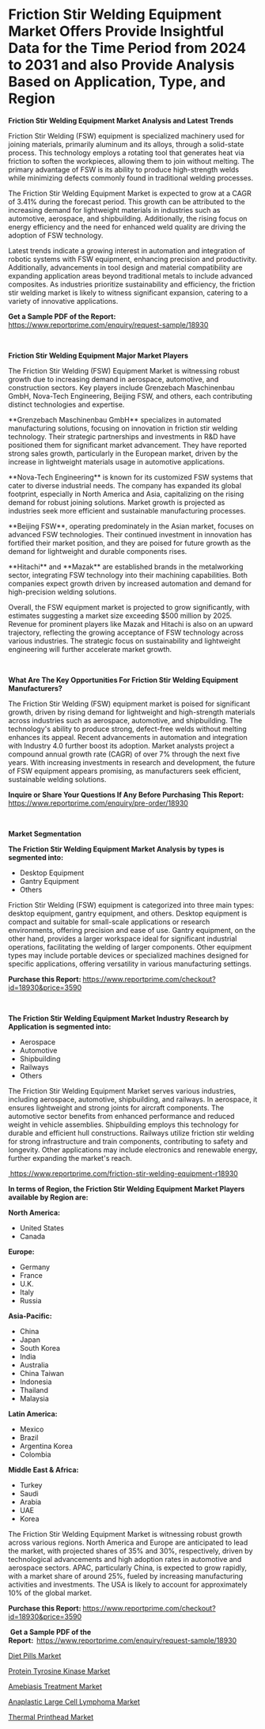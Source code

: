 <p><h1>Friction Stir Welding Equipment Market Offers Provide Insightful Data for the Time Period from 2024 to 2031 and also Provide Analysis Based on Application, Type, and Region</h1></p><p><strong>Friction Stir Welding Equipment Market Analysis and Latest Trends</strong></p>
<p><p>Friction Stir Welding (FSW) equipment is specialized machinery used for joining materials, primarily aluminum and its alloys, through a solid-state process. This technology employs a rotating tool that generates heat via friction to soften the workpieces, allowing them to join without melting. The primary advantage of FSW is its ability to produce high-strength welds while minimizing defects commonly found in traditional welding processes.</p><p>The Friction Stir Welding Equipment Market is expected to grow at a CAGR of 3.41% during the forecast period. This growth can be attributed to the increasing demand for lightweight materials in industries such as automotive, aerospace, and shipbuilding. Additionally, the rising focus on energy efficiency and the need for enhanced weld quality are driving the adoption of FSW technology. </p><p>Latest trends indicate a growing interest in automation and integration of robotic systems with FSW equipment, enhancing precision and productivity. Additionally, advancements in tool design and material compatibility are expanding application areas beyond traditional metals to include advanced composites. As industries prioritize sustainability and efficiency, the friction stir welding market is likely to witness significant expansion, catering to a variety of innovative applications.</p></p>
<p><strong>Get a Sample PDF of the Report:&nbsp;</strong> <a href="https://www.reportprime.com/enquiry/request-sample/18930?utm_campaign=104&utm_medium=2&utm_source=Github&utm_content=ia&utm_term=22112024&utm_id=friction-stir-welding-equipment">https://www.reportprime.com/enquiry/request-sample/18930</a></p>
<p>&nbsp;</p>
<p><strong>Friction Stir Welding Equipment Major Market Players</strong></p>
<p><p>The Friction Stir Welding (FSW) Equipment Market is witnessing robust growth due to increasing demand in aerospace, automotive, and construction sectors. Key players include Grenzebach Maschinenbau GmbH, Nova-Tech Engineering, Beijing FSW, and others, each contributing distinct technologies and expertise.</p><p>**Grenzebach Maschinenbau GmbH** specializes in automated manufacturing solutions, focusing on innovation in friction stir welding technology. Their strategic partnerships and investments in R&D have positioned them for significant market advancement. They have reported strong sales growth, particularly in the European market, driven by the increase in lightweight materials usage in automotive applications.</p><p>**Nova-Tech Engineering** is known for its customized FSW systems that cater to diverse industrial needs. The company has expanded its global footprint, especially in North America and Asia, capitalizing on the rising demand for robust joining solutions. Market growth is projected as industries seek more efficient and sustainable manufacturing processes.</p><p>**Beijing FSW**, operating predominately in the Asian market, focuses on advanced FSW technologies. Their continued investment in innovation has fortified their market position, and they are poised for future growth as the demand for lightweight and durable components rises.</p><p>**Hitachi** and **Mazak** are established brands in the metalworking sector, integrating FSW technology into their machining capabilities. Both companies expect growth driven by increased automation and demand for high-precision welding solutions.</p><p>Overall, the FSW equipment market is projected to grow significantly, with estimates suggesting a market size exceeding $500 million by 2025. Revenue for prominent players like Mazak and Hitachi is also on an upward trajectory, reflecting the growing acceptance of FSW technology across various industries. The strategic focus on sustainability and lightweight engineering will further accelerate market growth.</p></p>
<p>&nbsp;</p>
<p><strong>What Are The Key Opportunities For Friction Stir Welding Equipment Manufacturers?</strong></p>
<p><p>The Friction Stir Welding (FSW) equipment market is poised for significant growth, driven by rising demand for lightweight and high-strength materials across industries such as aerospace, automotive, and shipbuilding. The technology's ability to produce strong, defect-free welds without melting enhances its appeal. Recent advancements in automation and integration with Industry 4.0 further boost its adoption. Market analysts project a compound annual growth rate (CAGR) of over 7% through the next five years. With increasing investments in research and development, the future of FSW equipment appears promising, as manufacturers seek efficient, sustainable welding solutions.</p></p>
<p><strong>Inquire or Share Your Questions If Any Before Purchasing This Report:</strong> <a href="https://www.reportprime.com/enquiry/pre-order/18930?utm_campaign=104&utm_medium=2&utm_source=Github&utm_content=ia&utm_term=22112024&utm_id=friction-stir-welding-equipment">https://www.reportprime.com/enquiry/pre-order/18930</a></p>
<p>&nbsp;</p>
<p><strong>Market Segmentation</strong></p>
<p><strong>The Friction Stir Welding Equipment Market Analysis by types is segmented into:</strong></p>
<p><ul><li>Desktop Equipment</li><li>Gantry Equipment</li><li>Others</li></ul></p>
<p><p>Friction Stir Welding (FSW) equipment is categorized into three main types: desktop equipment, gantry equipment, and others. Desktop equipment is compact and suitable for small-scale applications or research environments, offering precision and ease of use. Gantry equipment, on the other hand, provides a larger workspace ideal for significant industrial operations, facilitating the welding of larger components. Other equipment types may include portable devices or specialized machines designed for specific applications, offering versatility in various manufacturing settings.</p></p>
<p><strong>Purchase this Report:&nbsp;</strong><a href="https://www.reportprime.com/checkout?id=18930&price=3590&utm_campaign=104&utm_medium=2&utm_source=Github&utm_content=ia&utm_term=22112024&utm_id=friction-stir-welding-equipment">https://www.reportprime.com/checkout?id=18930&price=3590</a></p>
<p>&nbsp;</p>
<p><strong>The Friction Stir Welding Equipment Market Industry Research by Application is segmented into:</strong></p>
<p><ul><li>Aerospace</li><li>Automotive</li><li>Shipbuilding</li><li>Railways</li><li>Others</li></ul></p>
<p><p>The Friction Stir Welding Equipment Market serves various industries, including aerospace, automotive, shipbuilding, and railways. In aerospace, it ensures lightweight and strong joints for aircraft components. The automotive sector benefits from enhanced performance and reduced weight in vehicle assemblies. Shipbuilding employs this technology for durable and efficient hull constructions. Railways utilize friction stir welding for strong infrastructure and train components, contributing to safety and longevity. Other applications may include electronics and renewable energy, further expanding the market's reach.</p></p>
<p><a href="https://www.reportprime.com/friction-stir-welding-equipment-r18930?utm_campaign=104&utm_medium=2&utm_source=Github&utm_content=ia&utm_term=22112024&utm_id=friction-stir-welding-equipment">&nbsp;https://www.reportprime.com/friction-stir-welding-equipment-r18930</a></p>
<p><strong>In terms of Region, the Friction Stir Welding Equipment Market Players available by Region are:</strong></p>
<p>
    <p> <strong> North America: </strong>
        <ul>
            <li>United States</li>
            <li>Canada</li>
        </ul>
        </p> 
    <p> <strong> Europe: </strong>
        <ul>
            <li>Germany</li>
            <li>France</li>
            <li>U.K.</li>
            <li>Italy</li>
            <li>Russia</li>
        </ul>
        </p> 
    <p> <strong> Asia-Pacific: </strong>
        <ul>
            <li>China</li>
            <li>Japan</li>
            <li>South Korea</li>
            <li>India</li>
            <li>Australia</li>
            <li>China Taiwan</li>
            <li>Indonesia</li>
            <li>Thailand</li>
            <li>Malaysia</li>
        </ul>
        </p> 
    <p> <strong> Latin America: </strong>
        <ul>
            <li>Mexico</li>
            <li>Brazil</li>
            <li>Argentina Korea</li>
            <li>Colombia</li>
        </ul>
        </p> 
    <p> <strong> Middle East & Africa: </strong>
        <ul>
            <li>Turkey</li>
            <li>Saudi</li>
            <li>Arabia</li>
            <li>UAE</li>
            <li>Korea</li>
        </ul>
    </p>
    </p>
<p><p>The Friction Stir Welding Equipment Market is witnessing robust growth across various regions. North America and Europe are anticipated to lead the market, with projected shares of 35% and 30%, respectively, driven by technological advancements and high adoption rates in automotive and aerospace sectors. APAC, particularly China, is expected to grow rapidly, with a market share of around 25%, fueled by increasing manufacturing activities and investments. The USA is likely to account for approximately 10% of the global market.</p></p>
<p><strong>Purchase this Report: </strong><a href="https://www.reportprime.com/checkout?id=18930&price=3590&utm_campaign=104&utm_medium=2&utm_source=Github&utm_content=ia&utm_term=22112024&utm_id=friction-stir-welding-equipment">https://www.reportprime.com/checkout?id=18930&price=3590</a></p>
<p>&nbsp;<strong>Get a Sample PDF of the Report:&nbsp;&nbsp;</strong><a href="https://www.reportprime.com/enquiry/request-sample/18930?utm_campaign=104&utm_medium=2&utm_source=Github&utm_content=ia&utm_term=22112024&utm_id=friction-stir-welding-equipment">https://www.reportprime.com/enquiry/request-sample/18930</a></p>
<p><strong></strong></p>
<p><p><a href="https://issuu.com/reportprime-2/docs/diet-pills-market-size-2030.pptx_44a80c5555e1da?utm_campaign=104&utm_medium=2&utm_source=Github&utm_content=ia&utm_term=22112024&utm_id=friction-stir-welding-equipment">Diet Pills Market</a></p><p><a href="https://issuu.com/reportprime-2/docs/protein-tyrosine-kinase-market-size_967d8772d1f13f?utm_campaign=104&utm_medium=2&utm_source=Github&utm_content=ia&utm_term=22112024&utm_id=friction-stir-welding-equipment">Protein Tyrosine Kinase Market</a></p><p><a href="https://www.linkedin.com/pulse/emerging-opportunities-challenges-global-amebiasis-treatment-mziie?utm_campaign=104&utm_medium=2&utm_source=Github&utm_content=ia&utm_term=22112024&utm_id=friction-stir-welding-equipment">Amebiasis Treatment Market</a></p><p><a href="https://www.linkedin.com/pulse/navigating-anaplastic-large-cell-lymphoma-market-through-2024-2031showing-wfpje?utm_campaign=104&utm_medium=2&utm_source=Github&utm_content=ia&utm_term=22112024&utm_id=friction-stir-welding-equipment">Anaplastic Large Cell Lymphoma Market</a></p><p><a href="https://github.com/borgmrikki329/Market-Research-Report-List-1/blob/main/thermal-printhead-market.md?utm_campaign=104&utm_medium=2&utm_source=Github&utm_content=ia&utm_term=22112024&utm_id=friction-stir-welding-equipment">Thermal Printhead Market</a></p></p>